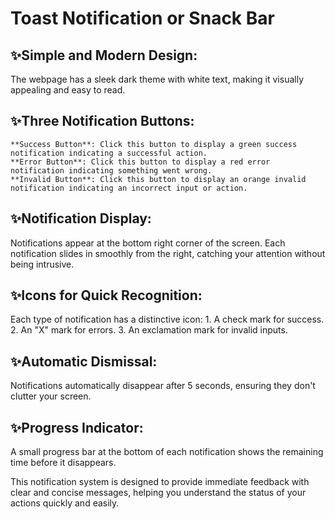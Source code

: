 # Toast Notification or Snack Bar

## ✨Simple and Modern Design:

The webpage has a sleek dark theme with white text, making it visually appealing and easy to read.

## ✨Three Notification Buttons:

    **Success Button**: Click this button to display a green success notification indicating a successful action.
    **Error Button**: Click this button to display a red error notification indicating something went wrong.
    **Invalid Button**: Click this button to display an orange invalid notification indicating an incorrect input or action.

## ✨Notification Display:

Notifications appear at the bottom right corner of the screen.
Each notification slides in smoothly from the right, catching your attention without being intrusive.

## ✨Icons for Quick Recognition:

Each type of notification has a distinctive icon: 1. A check mark for success. 2. An "X" mark for errors. 3. An exclamation mark for invalid inputs.

## ✨Automatic Dismissal:

Notifications automatically disappear after 5 seconds, ensuring they don't clutter your screen.

## ✨Progress Indicator:

A small progress bar at the bottom of each notification shows the remaining time before it disappears.

This notification system is designed to provide immediate feedback with clear and concise messages, helping you understand the status of your actions quickly and easily.
